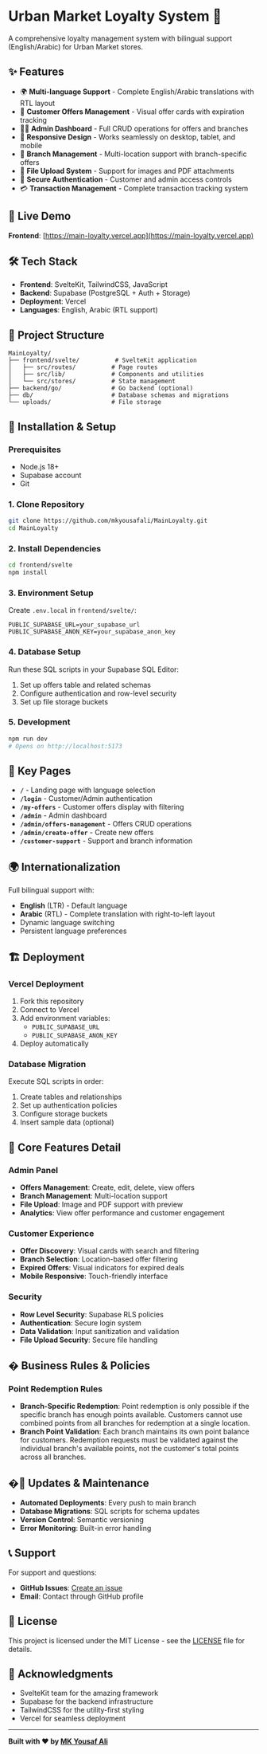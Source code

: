 # Urban Market Loyalty System 🏪

A comprehensive loyalty management system with bilingual support (English/Arabic) for Urban Market stores.

## ✨ Features

- 🌍 **Multi-language Support** - Complete English/Arabic translations with RTL layout
- 🎯 **Customer Offers Management** - Visual offer cards with expiration tracking
- 👨‍💼 **Admin Dashboard** - Full CRUD operations for offers and branches
- 📱 **Responsive Design** - Works seamlessly on desktop, tablet, and mobile
- 🏪 **Branch Management** - Multi-location support with branch-specific offers
- 📁 **File Upload System** - Support for images and PDF attachments
- 🔐 **Secure Authentication** - Customer and admin access controls
- 💳 **Transaction Management** - Complete transaction tracking system

## 🚀 Live Demo

**Frontend**: [https://main-loyalty.vercel.app](https://main-loyalty.vercel.app)

## 🛠️ Tech Stack

- **Frontend**: SvelteKit, TailwindCSS, JavaScript
- **Backend**: Supabase (PostgreSQL + Auth + Storage)
- **Deployment**: Vercel
- **Languages**: English, Arabic (RTL support)

## 📁 Project Structure

```
MainLoyalty/
├── frontend/svelte/          # SvelteKit application
│   ├── src/routes/          # Page routes
│   ├── src/lib/             # Components and utilities
│   └── src/stores/          # State management
├── backend/go/              # Go backend (optional)
├── db/                      # Database schemas and migrations
└── uploads/                 # File storage
```

## 🔧 Installation & Setup

### Prerequisites
- Node.js 18+
- Supabase account
- Git

### 1. Clone Repository
```bash
git clone https://github.com/mkyousafali/MainLoyalty.git
cd MainLoyalty
```

### 2. Install Dependencies
```bash
cd frontend/svelte
npm install
```

### 3. Environment Setup
Create `.env.local` in `frontend/svelte/`:
```env
PUBLIC_SUPABASE_URL=your_supabase_url
PUBLIC_SUPABASE_ANON_KEY=your_supabase_anon_key
```

### 4. Database Setup
Run these SQL scripts in your Supabase SQL Editor:
1. Set up offers table and related schemas
2. Configure authentication and row-level security
3. Set up file storage buckets

### 5. Development
```bash
npm run dev
# Opens on http://localhost:5173
```

## 🎨 Key Pages

- **`/`** - Landing page with language selection
- **`/login`** - Customer/Admin authentication
- **`/my-offers`** - Customer offers display with filtering
- **`/admin`** - Admin dashboard
- **`/admin/offers-management`** - Offers CRUD operations
- **`/admin/create-offer`** - Create new offers
- **`/customer-support`** - Support and branch information

## 🌍 Internationalization

Full bilingual support with:
- **English** (LTR) - Default language
- **Arabic** (RTL) - Complete translation with right-to-left layout
- Dynamic language switching
- Persistent language preferences

## 🏗️ Deployment

### Vercel Deployment
1. Fork this repository
2. Connect to Vercel
3. Add environment variables:
   - `PUBLIC_SUPABASE_URL`
   - `PUBLIC_SUPABASE_ANON_KEY`
4. Deploy automatically

### Database Migration
Execute SQL scripts in order:
1. Create tables and relationships
2. Set up authentication policies
3. Configure storage buckets
4. Insert sample data (optional)

## 🎯 Core Features Detail

### Admin Panel
- **Offers Management**: Create, edit, delete, view offers
- **Branch Management**: Multi-location support
- **File Upload**: Image and PDF support with preview
- **Analytics**: View offer performance and customer engagement

### Customer Experience
- **Offer Discovery**: Visual cards with search and filtering
- **Branch Selection**: Location-based offer filtering
- **Expired Offers**: Visual indicators for expired deals
- **Mobile Responsive**: Touch-friendly interface

### Security
- **Row Level Security**: Supabase RLS policies
- **Authentication**: Secure login system
- **Data Validation**: Input sanitization and validation
- **File Upload Security**: Secure file handling

## � Business Rules & Policies

### Point Redemption Rules
- **Branch-Specific Redemption**: Point redemption is only possible if the specific branch has enough points available. Customers cannot use combined points from all branches for redemption at a single location.
- **Branch Point Validation**: Each branch maintains its own point balance for customers. Redemption requests must be validated against the individual branch's available points, not the customer's total points across all branches.

## �🔄 Updates & Maintenance

- **Automated Deployments**: Every push to main branch
- **Database Migrations**: SQL scripts for schema updates
- **Version Control**: Semantic versioning
- **Error Monitoring**: Built-in error handling

## 📞 Support

For support and questions:
- **GitHub Issues**: [Create an issue](https://github.com/mkyousafali/MainLoyalty/issues)
- **Email**: Contact through GitHub profile

## 📄 License

This project is licensed under the MIT License - see the [LICENSE](LICENSE) file for details.

## 🙏 Acknowledgments

- SvelteKit team for the amazing framework
- Supabase for the backend infrastructure
- TailwindCSS for the utility-first styling
- Vercel for seamless deployment

---

**Built with ❤️ by [MK Yousaf Ali](https://github.com/mkyousafali)**
